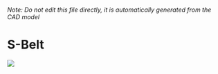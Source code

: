 ###### Note: Do not edit this file directly, it is automatically generated from the CAD model

# S-Belt

![](/project.svg)


